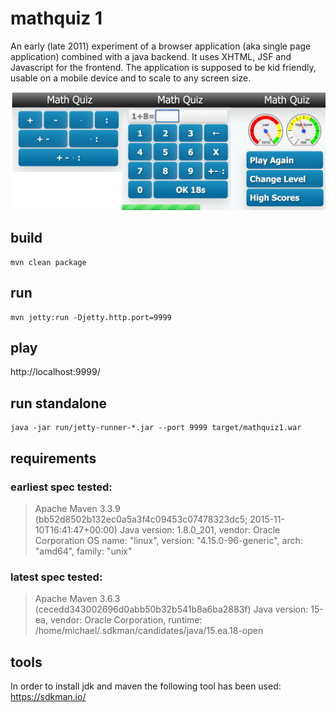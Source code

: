 # mathquiz 1

An early (late 2011) experiment of a browser application (aka single page
application) combined with a java backend. It uses XHTML, JSF and Javascript
for the frontend. The application is supposed to be kid friendly, usable on
a mobile device and to scale to any screen size.

![MathQuiz1 Game](doc/mathquiz1.png "Screenshots")

## build
```
mvn clean package
```

## run
```
mvn jetty:run -Djetty.http.port=9999
```

## play
http://localhost:9999/
 
## run standalone
```
java -jar run/jetty-runner-*.jar --port 9999 target/mathquiz1.war
```

## requirements
### earliest spec tested:

> Apache Maven 3.3.9 (bb52d8502b132ec0a5a3f4c09453c07478323dc5; 2015-11-10T16:41:47+00:00)
> Java version: 1.8.0_201, vendor: Oracle Corporation
> OS name: "linux", version: "4.15.0-96-generic", arch: "amd64", family: "unix"

### latest spec tested:

> Apache Maven 3.6.3 (cecedd343002696d0abb50b32b541b8a6ba2883f)
> Java version: 15-ea, vendor: Oracle Corporation, runtime: /home/michael/.sdkman/candidates/java/15.ea.18-open

## tools

In order to install jdk and maven the following tool has been used:
https://sdkman.io/
